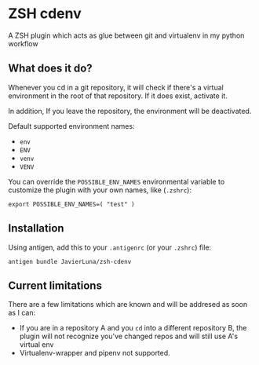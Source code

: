 # ZSH cdenv
A ZSH plugin which acts as glue between git and virtualenv in my python workflow

## What does it do?

Whenever you cd in a git repository, it will check if there's a virtual environment in the root of that repository. If it does exist, activate it.

In addition, If you leave the repository, the environment will be deactivated.

Default supported environment names:

* `env`
* `ENV`
* `venv`
* `VENV`

You can override the `POSSIBLE_ENV_NAMES` environmental variable to customize the plugin with your own names, like (`.zshrc`):
```
export POSSIBLE_ENV_NAMES=( "test" )
```

## Installation

Using antigen, add this to your `.antigenrc` (or your `.zshrc`) file:

```
antigen bundle JavierLuna/zsh-cdenv
```

## Current limitations

There are a few limitations which are known and will be addresed as soon as I can:

* If you are in a repository A and you `cd` into a different repository B, the plugin will not recognize you've changed repos and will still use A's virtual env
* Virtualenv-wrapper and pipenv not supported.
